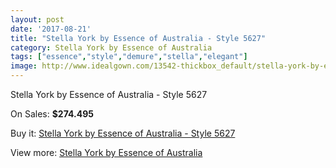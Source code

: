 ```yaml
---
layout: post
date: '2017-08-21'
title: "Stella York by Essence of Australia - Style 5627"
category: Stella York by Essence of Australia
tags: ["essence","style","demure","stella","elegant"]
image: http://www.idealgown.com/13542-thickbox_default/stella-york-by-essence-of-australia-style-5627.jpg
---
```

Stella York by Essence of Australia - Style 5627

On Sales: **$274.495**
<a href="https://www.idealgown.com/en/stella-york-by-essence-of-australia/5441-stella-york-by-essence-of-australia-style-5627.html"><amp-img layout="responsive" width="600" height="600" src="//www.idealgown.com/13542-thickbox_default/stella-york-by-essence-of-australia-style-5627.jpg" alt="Stella York by Essence of Australia - Style 5627 0" /></a>
<a href="https://www.idealgown.com/en/stella-york-by-essence-of-australia/5441-stella-york-by-essence-of-australia-style-5627.html"><amp-img layout="responsive" width="600" height="600" src="//www.idealgown.com/13543-thickbox_default/stella-york-by-essence-of-australia-style-5627.jpg" alt="Stella York by Essence of Australia - Style 5627 1" /></a>

Buy it: [Stella York by Essence of Australia - Style 5627](https://www.idealgown.com/en/stella-york-by-essence-of-australia/5441-stella-york-by-essence-of-australia-style-5627.html "Stella York by Essence of Australia - Style 5627")

View more: [Stella York by Essence of Australia](https://www.idealgown.com/en/79-stella-york-by-essence-of-australia "Stella York by Essence of Australia")